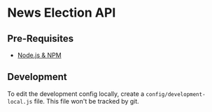 # News Election API

## Pre-Requisites
- [Node.js & NPM](http://nodejs.org)

## Development
To edit the development config locally, create a `config/development-local.js`
file. This file won't be tracked by git.